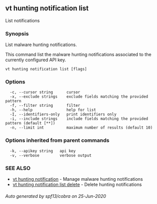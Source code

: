 ## vt hunting notification list

List notifications

### Synopsis

List malware hunting notifications.

This command list the malware hunting notifications associated to the currently
configured API key.

```
vt hunting notification list [flags]
```

### Options

```
  -c, --cursor string      cursor
  -x, --exclude strings    exclude fields matching the provided pattern
  -f, --filter string      filter
  -h, --help               help for list
  -I, --identifiers-only   print identifiers only
  -i, --include strings    include fields matching the provided pattern (default [**])
  -n, --limit int          maximum number of results (default 10)
```

### Options inherited from parent commands

```
  -k, --apikey string   api key
  -v, --verbose         verbose output
```

### SEE ALSO

* [vt hunting notification](vt_hunting_notification.md)	 - Manage malware hunting notifications
* [vt hunting notification list delete](vt_hunting_notification_list_delete.md)	 - Delete hunting notifications

###### Auto generated by spf13/cobra on 25-Jun-2020
